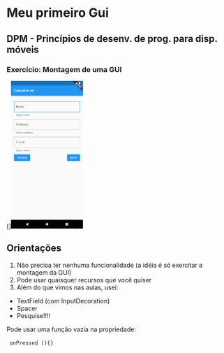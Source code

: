 # Meu primeiro Gui

## DPM - Princípios de desenv. de prog. para disp. móveis

### Exercício: Montagem de uma GUI



[]<img src="images/Screenshot_1638468579.png" style="zoom:33%;" />

## Orientações

1. Não precisa ter nenhuma funcionalidade (a idéia é só exercitar a montagem da GUI)
2. Pode usar quaisquer recursos que você quiser
3. Além do que vimos nas aulas, usei:

- TextField (com InputDecoration)
- Spacer
- Pesquise!!!!

Pode usar uma função vazia na propriedade:

```
 onPressed (){}
```

